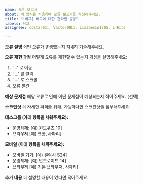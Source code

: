```yaml
---
name: 오류 보고서
about: 이 양식을 사용하여 오류 보고서를 작성해주세요.
title: "[버그] 버그에 대한 간략한 설명"
labels: 버그
assignees: costar011, Vactor0911, LimJaemin1205, L-Hits

---
```


**오류 설명**
어떤 오류가 발생했는지 자세히 기술해주세요.

**오류 재현 과정**
어떻게 오류를 재현할 수 있는지 과정을 설명해주세요:
1. '...' 로 이동
2. '....' 를 클릭
3. '....' 로 스크롤
4. 오류 발견

**예상 문제점**
해당 오류로 인해 어떤 문제점이 예상되는지 적어주세요. (선택)

**스크린샷**
더 자세한 파악을 위해, 가능하다면 스크린샷을 첨부해주세요.

**데스크톱 (아래 항목을 채워주세요):**
 - 운영체제: [예) 윈도우즈 10]
 - 브라우저 [예) 크롬, 사파리]

**모바일 (아래 항목을 채워주세요):**
 - 모바일 기기: [예) 갤럭시 S24]
 - 운영체제: [예) 안드로이드 14]
 - 브라우저 [예) 기본 브라우저, 사파리]

**추가 내용**
더 설명할 내용이 있다면 적어주세요.
